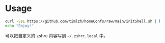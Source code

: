 # Usage

``` bash
curl -SsL https://github.com/timlzh/homeConfs/raw/main/initShell.sh | bash
echo "Enjoy!"
```

可以把自定义的 zshrc 内容写到 `~/.zshrc.local` 中。
